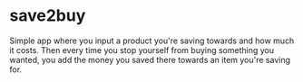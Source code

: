 # save2buy
Simple app where you input a product you're saving towards and how much it costs. Then every time you stop yourself from buying something you wanted, you add the money you saved there towards an item you're saving for.
